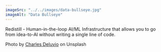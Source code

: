 ```yaml
---
imageSrc: "../../images/data-bullseye.jpg"
imageAlt: "Data Bullseye"
---
```


Redistill - Human-in-the-loop AI/ML Infrastructure that allows you to go from idea-to-AI without writing a single line of code.

Photo by <a href="https://unsplash.com/@charlesdeluvio?utm_source=unsplash&utm_medium=referral&utm_content=creditCopyText" target="_blank" rel="nofollow noopener noreferrer" aria-label="External Link"><u>Charles Deluvio</u></a> on Unsplash
